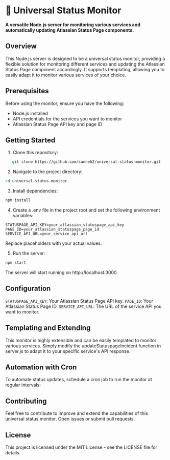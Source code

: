 # 🚀 Universal Status Monitor

**A versatile Node.js server for monitoring various services and automatically updating Atlassian Status Page components.**

## Overview

This Node.js server is designed to be a universal status monitor, providing a flexible solution for monitoring different services and updating the Atlassian Status Page component accordingly. It supports templating, allowing you to easily adapt it to monitor various services of your choice.

## Prerequisites

Before using the monitor, ensure you have the following:

- Node.js installed
- API credentials for the services you want to monitor
- Atlassian Status Page API key and page ID

## Getting Started

1. Clone this repository:

```bash
   git clone https://github.com/sanneh2/universal-status-monitor.git
```

2. Navigate to the project directory:

```bash
cd universal-status-monitor
```

3. Install dependencies:

```bash
npm install
```

4. Create a .env file in the project root and set the following environment variables:

```env
STATUSPAGE_API_KEY=your_atlassian_statuspage_api_key
PAGE_ID=your_atlassian_statuspage_page_id
SERVICE_API_URL=your_service_api_url
```

Replace placeholders with your actual values.

5. Run the server:

```bash
npm start
```

The server will start running on http://localhost:3000.

## Configuration

`STATUSPAGE_API_KEY`: Your Atlassian Status Page API key.
`PAGE_ID`: Your Atlassian Status Page ID.
`SERVICE_API_URL`: The URL of the service API you want to monitor.

## Templating and Extending

This monitor is highly extensible and can be easily templated to monitor various services. Simply modify the updateStatuspageIncident function in server.js to adapt it to your specific service's API response.

## Automation with Cron

To automate status updates, schedule a cron job to run the monitor at regular intervals:

## Contributing

Feel free to contribute to improve and extend the capabilities of this universal status monitor. Open issues or submit pull requests.

## License

This project is licensed under the MIT License - see the LICENSE file for details.
